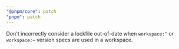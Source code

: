 ```yaml
---
"@pnpm/core": patch
"pnpm": patch
---
```


Don't incorrectly consider a lockfile out-of-date when `workspace:^` or `workspace:~` version specs are used in a workspace.
